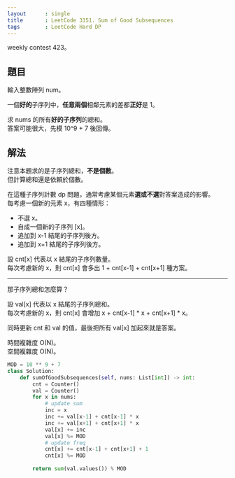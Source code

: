 ```yaml
---
layout      : single
title       : LeetCode 3351. Sum of Good Subsequences
tags        : LeetCode Hard DP
---
```

weekly contest 423。  

## 題目

輸入整數陣列 num。  

一個**好的**子序列中，**任意兩個**相鄰元素的差都**正好**是 1。  

求 nums 的所有**好的子序列**的總和。  
答案可能很大，先模 10^9 + 7 後回傳。  

## 解法

注意本題求的是子序列總和，**不是個數**。  
但計算總和還是依賴於個數。  

在這種子序列計數 dp 問題，通常考慮某個元素**選或不選**對答案造成的影響。  
每考慮一個新的元素 x，有四種情形：  

- 不選 x。  
- 自成一個新的子序列 [x]。  
- 追加到 x-1 結尾的子序列後方。  
- 追加到 x+1 結尾的子序列後方。  

設 cnt[x] 代表以 x 結尾的子序列數量。  
每次考慮新的 x，則 cnt[x] 會多出 1 + cnt[x-1] + cnt[x+1] 種方案。  

---

那子序列總和怎麼算？  

設 val[x] 代表以 x 結尾的子序列總和。  
每次考慮新的 x，則 cnt[x] 會增加 x + cnt[x-1] \* x + cnt[x+1] \* x。  

同時更新 cnt 和 val 的值，最後把所有 val[x] 加起來就是答案。  

時間複雜度 O(N)。  
空間複雜度 O(N)。  

```python
MOD = 10 ** 9 + 7
class Solution:
    def sumOfGoodSubsequences(self, nums: List[int]) -> int:
        cnt = Counter()
        val = Counter()
        for x in nums:
            # update sum
            inc = x
            inc += val[x-1] + cnt[x-1] * x
            inc += val[x+1] + cnt[x+1] * x
            val[x] += inc
            val[x] %= MOD
            # update freq
            cnt[x] += cnt[x-1] + cnt[x+1] + 1
            cnt[x] %= MOD
            
        return sum(val.values()) % MOD

```
